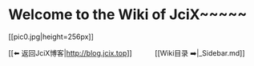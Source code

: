 # Welcome to the Wiki of JciX~~~~~


[[pic0.jpg|height=256px]]

[[⬅️ 返回JciX博客|http://blog.jcix.top]] 　　　[[Wiki目录 ➡️|_Sidebar.md]]
